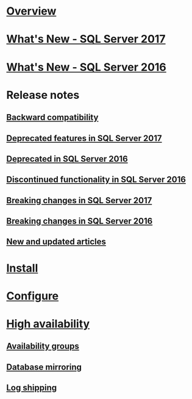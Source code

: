 # [Overview](sql-server-database-engine-overview.md) 

# [What's New - SQL Server 2017](whats-new-in-sql-server-2017.md)  
# [What's New - SQL Server 2016](whats-new-in-sql-server-2016.md) 


# Release notes
## [Backward compatibility](sql-server-database-engine-backward-compatibility.md)
## [Deprecated features in SQL Server 2017](deprecated-database-engine-features-in-sql-server-2017.md)  
## [Deprecated in SQL Server 2016](deprecated-database-engine-features-in-sql-server-2016.md)  
## [Discontinued functionality in SQL Server 2016](discontinued-database-engine-functionality-in-sql-server-2016.md)  
## [Breaking changes in SQL Server 2017](breaking-changes-to-database-engine-features-in-sql-server-2017.md)  
## [Breaking changes in SQL Server 2016](breaking-changes-to-database-engine-features-in-sql-server-2016.md)  
## [New and updated articles](new-updated-database-engine.md)

# [Install](../database-engine/install-windows/installation-for-sql-server-2016.md)
# [Configure](../database-engine/configure-windows/configure-database-engine-instances-sql-server.md)
# [High availability](sql-server-business-continuity-dr.md)
## [Availability groups](../database-engine/availability-groups/windows/overview-of-always-on-availability-groups-sql-server.md)
## [Database mirroring](../database-engine/database-mirroring/the-database-mirroring-endpoint-sql-server.md)
## [Log shipping](../database-engine/log-shipping/about-log-shipping-sql-server.md)
